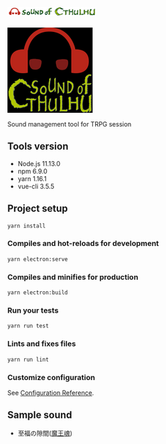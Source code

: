 # ![Sound of Cthulhu](./icons/Images/logo1.png "logo")

![Icon](./icons/Images/android/mipmap-xxxhdpi/ic_launcher.png "icon")


Sound management tool for TRPG session

## Tools version
- Node.js 11.13.0
- npm 6.9.0
- yarn 1.16.1
- vue-cli 3.5.5

## Project setup
```
yarn install
```

### Compiles and hot-reloads for development
```
yarn electron:serve
```

### Compiles and minifies for production
```
yarn electron:build
```

### Run your tests
```
yarn run test
```

### Lints and fixes files
```
yarn run lint
```

### Customize configuration
See [Configuration Reference](https://cli.vuejs.org/config/).

## Sample sound
- 至福の隙間([魔王魂](https://maoudamashii.jokersounds.com/))
